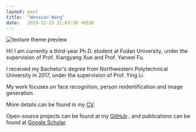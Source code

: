 ```yaml
---
layout: post
title:  "Wenxuan Wang"
date:   2019-12-23 21:03:36 +0530
---
```


![texture theme preview](https://images.unsplash.com/photo-1500322969630-a26ab6eb64cc?ixlib=rb-1.2.1&ixid=eyJhcHBfaWQiOjEyMDd9&w=1000&q=80)

Hi! I am currently a third-year Ph.D. student at Fudan University, under the supervision of Prof. Xiangyang Xue and Prof. Yanwei Fu. 

I received my Bachelor's degree from Northwestern Polytechnical University in 2017, under the supervision of Prof. Ying Li. 

My work focuses on face recognition, person reidentification and image generation. 

More details can be found in my <a href="https://github.com/wxwangIris" target="_blank">CV</a>.

Open-source projects can be found at my <a href="https://github.com/wxwangIris" target="_blank">GitHub</a>
, and publications can be found at <a href="https://scholar.google.com/citations?user=BN9Q_dcAAAAJ&hl=en" target="_blank">Google Scholar</a>.


